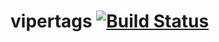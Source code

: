 # vipertags [![Build Status](https://travis-ci.org/c3sr/vipertags.svg?branch=master)](https://travis-ci.org/c3sr/vipertags)
